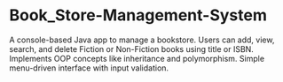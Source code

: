 # Book_Store-Management-System
A console-based Java app to manage a bookstore. Users can add, view, search, and delete Fiction or Non-Fiction books using title or ISBN. Implements OOP concepts like inheritance and polymorphism. Simple menu-driven interface with input validation.
